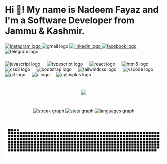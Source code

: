 <br clear="both">

<h1 align="left">Hi 👋! My name is Nadeem Fayaz and I'm a Software Developer from Jammu & Kashmir.</h1>

###

<div align="left">
  <a href="#" target="_blank">
    <img src="https://img.shields.io/static/v1?message=Instagram&logo=instagram&label=&color=E4405F&logoColor=white&labelColor=&style=flat" height="51" alt="instagram logo"  />
  </a>
  <img src="https://img.shields.io/static/v1?message=Gmail&logo=gmail&label=&color=D14836&logoColor=white&labelColor=&style=flat" height="51" alt="gmail logo"  />
  <a href="https://www.linkedin.com/in/nadeem-fayaz/" target="_blank">
    <img src="https://img.shields.io/static/v1?message=LinkedIn&logo=linkedin&label=&color=0077B5&logoColor=white&labelColor=&style=flat" height="51" alt="linkedin logo"  />
  </a>
  <a href="#" target="_blank">
    <img src="https://img.shields.io/static/v1?message=Facebook&logo=facebook&label=&color=1877F2&logoColor=white&labelColor=&style=flat" height="51" alt="facebook logo"  />
  </a>
  <img src="https://img.shields.io/static/v1?message=Telegram&logo=telegram&label=&color=2CA5E0&logoColor=white&labelColor=&style=flat" height="51" alt="telegram logo"  />
</div>

###

<div align="left">
  <img src="https://cdn.jsdelivr.net/gh/devicons/devicon/icons/javascript/javascript-original.svg" height="50" alt="javascript logo"  />
  <img width="13" />
  <img src="https://cdn.jsdelivr.net/gh/devicons/devicon/icons/typescript/typescript-original.svg" height="50" alt="typescript logo"  />
  <img width="13" />
  <img src="https://cdn.jsdelivr.net/gh/devicons/devicon/icons/react/react-original.svg" height="50" alt="react logo"  />
  <img width="13" />
  <img src="https://cdn.jsdelivr.net/gh/devicons/devicon/icons/html5/html5-original.svg" height="50" alt="html5 logo"  />
  <img width="13" />
  <img src="https://cdn.jsdelivr.net/gh/devicons/devicon/icons/css3/css3-original.svg" height="50" alt="css3 logo"  />
  <img width="13" />
  <img src="https://cdn.jsdelivr.net/gh/devicons/devicon/icons/bootstrap/bootstrap-original.svg" height="50" alt="bootstrap logo"  />
  <img width="13" />
  <img src="https://cdn.jsdelivr.net/gh/devicons/devicon/icons/tailwindcss/tailwindcss-original-wordmark.svg" height="50" alt="tailwindcss logo"  />
  <img width="13" />
  <img src="https://cdn.jsdelivr.net/gh/devicons/devicon/icons/vscode/vscode-original.svg" height="50" alt="vscode logo"  />
  <img width="13" />
  <img src="https://cdn.jsdelivr.net/gh/devicons/devicon/icons/git/git-original.svg" height="50" alt="git logo"  />
  <img width="13" />
  <img src="https://cdn.jsdelivr.net/gh/devicons/devicon/icons/c/c-original.svg" height="50" alt="c logo"  />
  <img width="13" />
  <img src="https://cdn.jsdelivr.net/gh/devicons/devicon/icons/cplusplus/cplusplus-original.svg" height="50" alt="cplusplus logo"  />
</div>

###

<br clear="both">

<div align="center">
  <img height="495" src="https://camo.githubusercontent.com/19db51af5f90f1b152bc0b9078f5fe97053955be5074f03f17019c70345bdcdb/68747470733a2f2f6d69726f2e6d656469756d2e636f6d2f6d61782f313336302f302a37513379765349765f7430696f4a2d5a2e676966"  />
</div>

###

<br clear="both">

<div align="center">
  <img src="https://streak-stats.demolab.com?user=Wani-Saleem&locale=en&mode=daily&theme=dracula&hide_border=true&border_radius=23" height="166" alt="streak graph"  />
  <img src="https://github-readme-stats.vercel.app/api?username=Wani-Saleem&hide_title=false&hide_rank=false&show_icons=true&include_all_commits=false&count_private=false&disable_animations=false&theme=tokyonight&locale=en&hide_border=true&custom_title=My%20GitHub%20Status" height="166" alt="stats graph"  />
  <img src="https://github-readme-stats.vercel.app/api/top-langs?username=Wani-Saleem&locale=en&hide_title=false&layout=compact&card_width=320&langs_count=12&theme=radical&hide_border=true&custom_title=Technologies" height="166" alt="languages graph"  />
</div>

###

<br clear="both">

<img src="https://raw.githubusercontent.com/Wani-Saleem/Wani-Saleem/output/snake.svg" alt="Snake animation" />

###
